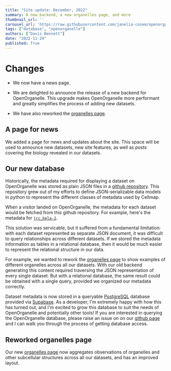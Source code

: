 ```yaml
---
title: "Site update: December, 2022"
summary: A new backend, a new organelles page, and more
thumbnail_url: ''
carousel_url: 'https://raw.githubusercontent.com/janelia-cosem/openorganelle-blog/main/assets/queryable-api_carousel.png'
tags: ["database", "openorganelle"]
authors: ["Davis Bennett"]
date: "2022-11-29"
published: True
---
```


# Changes

* We now have a news page.

* We are delighted to announce the release of a new backend for OpenOrganelle. This upgrade makes OpenOrganelle more performant and greatly simplifies the process of adding new datasets.

* We have also reworked the [organelles page](https://openorganelle.janelia.org/organelles). 

## A page for news
We added a page for news and updates about the site. This space will be used to announce new datasets, new site features, as well as posts covering the biology revealed in our datasets.  


## Our new database
Historically, the metadata required for displaying a dataset on OpenOrganelle was stored as plain JSON files in a [github repository](https://github.com/janelia-cosem/fibsem-metadata). This repository grew out of my efforts to define JSON-serializable data models in python to represent the different classes of metadata used by Cellmap. 

When a visitor landed on OpenOrganelle, the metadata for each dataset would be fetched from this github repository. For example, here's the metadata for [`jrc_hela-2`](https://github.com/janelia-cosem/fibsem-metadata/blob/master/api/jrc_hela-2/manifest.json). 

This solution was servicable, but it suffered from a fundamental limitation: with each dataset represented as separate JSON document, it was difficult to query relationships across different datasets. If we stored the metadata information as tables in a relational database, then it would be much easier to represent the relational structure in our data. 

For example, we wanted to rework the [organelles page](https://openorganelle.janelia.org/organelles) to show examples of different organelles across all our datasets. With our old backend generating this content required traversing the JSON representation of every single dataset. But with a relational database, the same result could be obtained with a single query, provided we organized our metadata correctly.

Dataset metadata is now stored in a queryable [PostgreSQL](https://www.postgresql.org/) database provided via [Supabase](https://supabase.com/). As a developer, I'm extremely happy with how this has turned out, and I'm excited to grow this database to suit the needs of OpenOrganelle and potentially other tools! If you are interested in querying the OpenOrganelle database, please raise an issue on on our [github page](https://github.com/janelia-cosem/openorganelle) and I can walk you through the process of getting database access. 

## Reworked organelles page
Our new [organelles page](https://openorganelle.janelia.org/organelles) now aggregates observations of organelles and other subcellular structures across all our datasets, and has an improved layout.  
